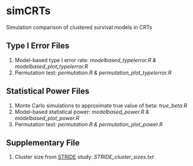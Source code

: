 # simCRTs
Simulation comparison of clustered survival models in CRTs

## Type I Error Files
1. Model-based type I error rate: *modelbased_typeIerror.R & modelbased_plot_typeIerror.R*
2. Permutation test: *permutation.R & permutation_plot_typeIerror.R*

## Statistical Power Files
1. Monte Carlo simulations to approximate true value of beta: *true_beta.R*
2. Model-based statistical power: *modelbased_power.R & modelbased_plot_power.R*
3. Permutation test: *permutation.R & permutation_plot_power.R*

## Supplementary File
1. Cluster size from [STRIDE](https://www.stride-study.org) study: *STRIDE_cluster_sizes.txt*

